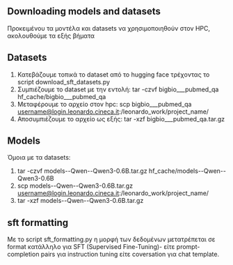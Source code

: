 ## Downloading models and datasets 
Προκειμένου τα μοντέλα και datasets να χρησιμοποιηθούν στον HPC, ακολουθούμε τα εξής βήματα
## Datasets
1) Κατεβάζουμε τοπικά το dataset από το hugging face τρέχοντας το script download_sft_datasets.py
2) Συμπιέζουμε το dataset με την εντολή: tar -czvf bigbio___pubmed_qa  hf_cache/bigbio___pubmed_qa
3) Μεταφέρουμε το αρχείο στον hpc: scp bigbio___pubmed_qa username@login.leonardo.cineca.it:/leonardo_work/project_name/ 
4) Αποσυμπιέζουμε το αρχείο ως εξής: tar -xzf bigbio___pubmed_qa.tar.gz

## Models
Όμοια με τα datasets: 
1) tar -czvf models--Qwen--Qwen3-0.6B.tar.gz  hf_cache/models--Qwen--Qwen3-0.6B
2) scp models--Qwen--Qwen3-0.6B.tar.gz username@login.leonardo.cineca.it:/leonardo_work/project_name/
3) tar -xzf models--Qwen--Qwen3-0.6B.tar.gz

## sft formatting
Με το script sft_formatting.py η μορφή των δεδομένων μετατρέπεται σε format κατάλληλο για SFT (Supervised Fine-Tuning)- είτε prompt-completion pairs για instruction tuning είτε coversation για chat template.

